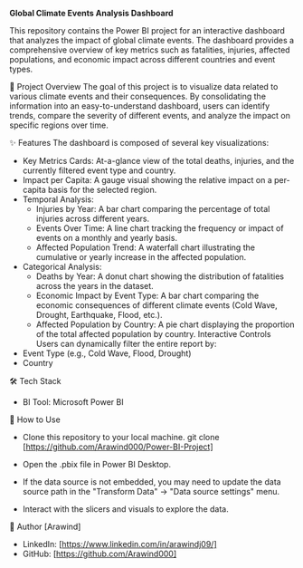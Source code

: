 **Global Climate Events Analysis Dashboard**

This repository contains the Power BI project for an interactive dashboard that analyzes the impact of global climate events. The dashboard provides a comprehensive overview of key metrics such as fatalities, injuries, affected populations, and economic impact across different countries and event types.


🎯 Project Overview
The goal of this project is to visualize data related to various climate events and their consequences. By consolidating the information into an easy-to-understand dashboard, users can identify trends, compare the severity of different events, and analyze the impact on specific regions over time.

✨ Features
The dashboard is composed of several key visualizations:
 * Key Metrics Cards: At-a-glance view of the total deaths, injuries, and the currently filtered event type and country.
 * Impact per Capita: A gauge visual showing the relative impact on a per-capita basis for the selected region.
 * Temporal Analysis:
   * Injuries by Year: A bar chart comparing the percentage of total injuries across different years.
   * Events Over Time: A line chart tracking the frequency or impact of events on a monthly and yearly basis.
   * Affected Population Trend: A waterfall chart illustrating the cumulative or yearly increase in the affected population.
 * Categorical Analysis:
   * Deaths by Year: A donut chart showing the distribution of fatalities across the years in the dataset.
   * Economic Impact by Event Type: A bar chart comparing the economic consequences of different climate events (Cold Wave, Drought, Earthquake, Flood, etc.).
   * Affected Population by Country: A pie chart displaying the proportion of the total affected population by country.
Interactive Controls
Users can dynamically filter the entire report by:
 * Event Type (e.g., Cold Wave, Flood, Drought)
 * Country
   
🛠️ Tech Stack
 * BI Tool: Microsoft Power BI
   
🚀 How to Use
 * Clone this repository to your local machine.
   git clone [https://github.com/Arawind000/Power-BI-Project]

 * Open the .pbix file in Power BI Desktop.
 * If the data source is not embedded, you may need to update the data source path in the "Transform Data" -> "Data source settings" menu.
 * Interact with the slicers and visuals to explore the data.
   
   
👤 Author
[Arawind]
 * LinkedIn: [https://www.linkedin.com/in/arawindj09/]
 * GitHub: [https://github.com/Arawind000]
